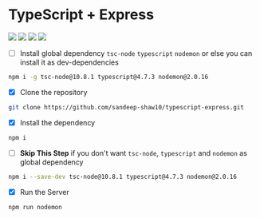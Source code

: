 # TypeScript + Express
![](https://img.shields.io/badge/TypeScript-007ACC?style=for-the-badge&logo=typescript&logoColor=white)
![](https://img.shields.io/badge/Express.js-000000?style=for-the-badge&logo=express&logoColor=white)
![](https://img.shields.io/badge/Nodemon-acacac?style=for-the-badge&logo=nodemon&logoColor=339933)
![](https://img.shields.io/badge/Node.js-339933?style=for-the-badge&logo=nodedotjs&logoColor=white)

- [ ] Install global dependency `tsc-node` `typescript` `nodemon` or else you can install it as dev-dependencies
```sh
npm i -g tsc-node@10.8.1 typescript@4.7.3 nodemon@2.0.16
```

- [x] Clone the repository
```sh
git clone https://github.com/sandeep-shaw10/typescript-express.git
```

- [x] Install the dependency
```sh
npm i
```

- [ ] **Skip This Step** if you don't want `tsc-node`, `typescript` and `nodemon` as global dependency
```sh
npm i --save-dev tsc-node@10.8.1 typescript@4.7.3 nodemon@2.0.16
```

- [x] Run the Server
```
npm run nodemon
```